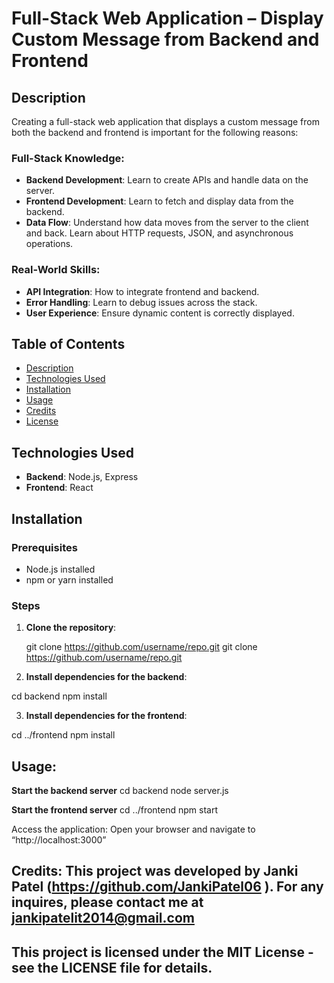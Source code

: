 # Full-Stack Web Application – Display Custom Message from Backend and Frontend

## Description
Creating a full-stack web application that displays a custom message from both the backend and frontend is important for the following reasons:

### Full-Stack Knowledge:
- **Backend Development**: Learn to create APIs and handle data on the server.
- **Frontend Development**: Learn to fetch and display data from the backend.
- **Data Flow**: Understand how data moves from the server to the client and back. Learn about HTTP requests, JSON, and asynchronous operations.

### Real-World Skills:
- **API Integration**: How to integrate frontend and backend.
- **Error Handling**: Learn to debug issues across the stack.
- **User Experience**: Ensure dynamic content is correctly displayed.

## Table of Contents
- [Description](#description)
- [Technologies Used](#technologies-used)
- [Installation](#installation)
- [Usage](#usage)
- [Credits](#credits)
- [License](#license)

## Technologies Used
- **Backend**: Node.js, Express
- **Frontend**: React

## Installation

### Prerequisites
- Node.js installed
- npm or yarn installed

### Steps

1. **Clone the repository**:
  
   git clone https://github.com/username/repo.git
   git clone https://github.com/username/repo.git

2. **Install dependencies for the backend**:

cd backend
npm install

3. **Install dependencies for the frontend**:

cd ../frontend
npm install

## Usage:
**Start the backend server**
cd backend
node server.js

**Start the frontend server**
cd ../frontend
npm start
 
Access the application: Open your browser and navigate to “http://localhost:3000”
## **Credits**: This project was developed by Janki Patel (https://github.com/JankiPatel06 ). For any inquires, please contact me at jankipatelit2014@gmail.com

## This project is licensed under the MIT License - see the LICENSE file for details.


